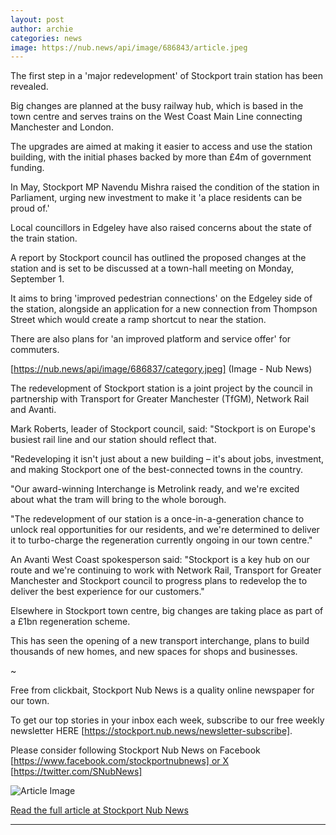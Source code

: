 ```yaml
---
layout: post
author: archie
categories: news
image: https://nub.news/api/image/686843/article.jpeg
---
```

The first step in a 'major redevelopment' of Stockport train station has been
revealed.

Big changes are planned at the busy railway hub, which is based in the town
centre and serves trains on the West Coast Main Line connecting Manchester and
London.

The upgrades are aimed at making it easier to access and use the station
building, with the initial phases backed by more than £4m of government funding.

In May, Stockport MP Navendu Mishra raised the condition of the station in
Parliament, urging new investment to make it 'a place residents can be proud
of.'

Local councillors in Edgeley have also raised concerns about the state of the
train station.

A report by Stockport council has outlined the proposed changes at the station
and is set to be discussed at a town-hall meeting on Monday, September 1.

It aims to bring 'improved pedestrian connections' on the Edgeley side of the
station, alongside an application for a new connection from Thompson Street
which would create a ramp shortcut to near the station.

There are also plans for 'an improved platform and service offer' for commuters.



[https://nub.news/api/image/686837/category.jpeg]
(Image - Nub News)



The redevelopment of Stockport station is a joint project by the council in
partnership with Transport for Greater Manchester (TfGM), Network Rail and
Avanti.

Mark Roberts, leader of Stockport council, said: "Stockport is on Europe's
busiest rail line and our station should reflect that.

"Redeveloping it isn't just about a new building – it's about jobs, investment,
and making Stockport one of the best-connected towns in the country.

"Our award-winning Interchange is Metrolink ready, and we're excited about what
the tram will bring to the whole borough.

"The redevelopment of our station is a once-in-a-generation chance to unlock
real opportunities for our residents, and we're determined to deliver it to
turbo-charge the regeneration currently ongoing in our town centre."

An Avanti West Coast spokesperson said: "Stockport is a key hub on our route and
we're continuing to work with Network Rail, Transport for Greater Manchester and
Stockport council to progress plans to redevelop the to deliver the best
experience for our customers."

Elsewhere in Stockport town centre, big changes are taking place as part of a
£1bn regeneration scheme.

This has seen the opening of a new transport interchange, plans to build
thousands of new homes, and new spaces for shops and businesses.

~

Free from clickbait, Stockport Nub News is a quality online newspaper for our
town.

To get our top stories in your inbox each week, subscribe to our free weekly
newsletter HERE [https://stockport.nub.news/newsletter-subscribe].

Please consider following Stockport Nub News on Facebook
[https://www.facebook.com/stockportnubnews] or X [https://twitter.com/SNubNews]

![Article Image](https://nub.news/api/image/686843/article.jpeg)

[Read the full article at Stockport Nub News](https://stockport.nub.news/news/local-news/the-major-redevelopment-planned-for-stockport-station-270319)

---
